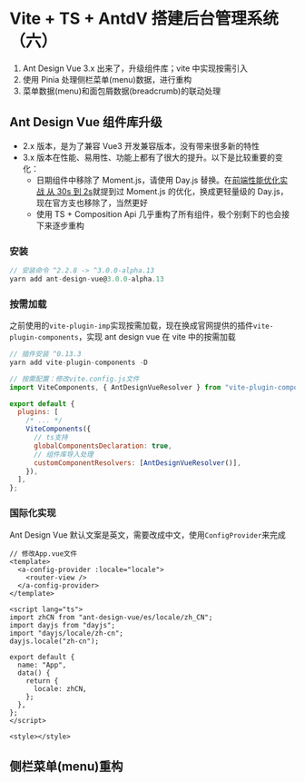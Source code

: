 # Vite + TS + AntdV 搭建后台管理系统（六）

1. Ant Design Vue 3.x 出来了，升级组件库；vite 中实现按需引入
2. 使用 Pinia 处理侧栏菜单(menu)数据，进行重构
3. 菜单数据(menu)和面包屑数据(breadcrumb)的联动处理

## Ant Design Vue 组件库升级

- 2.x 版本，是为了兼容 Vue3 开发兼容版本，没有带来很多新的特性
- 3.x 版本在性能、易用性、功能上都有了很大的提升。以下是比较重要的变化：
  - 日期组件中移除了 Moment.js，请使用 Day.js 替换。在[前端性能优化实战 从 30s 到 2s](https://juejin.cn/post/7008072984858460196#heading-17)就提到过 Moment.js 的优化，换成更轻量级的 Day.js，现在官方支也移除了，当然更好
  - 使用 TS + Composition Api 几乎重构了所有组件，极个别剩下的也会接下来逐步重构

### 安装

```js
// 安装命令 ^2.2.8 -> ^3.0.0-alpha.13
yarn add ant-design-vue@3.0.0-alpha.13
```

### 按需加载

之前使用的`vite-plugin-imp`实现按需加载，现在换成官网提供的插件`vite-plugin-components`，实现 ant design vue 在 vite 中的按需加载

```js
// 插件安装 ^0.13.3
yarn add vite-plugin-components -D

// 按需配置：修改vite.config.js文件
import ViteComponents, { AntDesignVueResolver } from "vite-plugin-components";

export default {
  plugins: [
    /* ... */
    ViteComponents({
      // ts支持
      globalComponentsDeclaration: true,
      // 组件库导入处理
      customComponentResolvers: [AntDesignVueResolver()],
    }),
  ],
};
```

### 国际化实现

Ant Design Vue 默认文案是英文，需要改成中文，使用`ConfigProvider`来完成

```vue
// 修改App.vue文件
<template>
  <a-config-provider :locale="locale">
    <router-view />
  </a-config-provider>
</template>

<script lang="ts">
import zhCN from "ant-design-vue/es/locale/zh_CN";
import dayjs from "dayjs";
import "dayjs/locale/zh-cn";
dayjs.locale("zh-cn");

export default {
  name: "App",
  data() {
    return {
      locale: zhCN,
    };
  },
};
</script>

<style></style>
```

## 侧栏菜单(menu)重构

